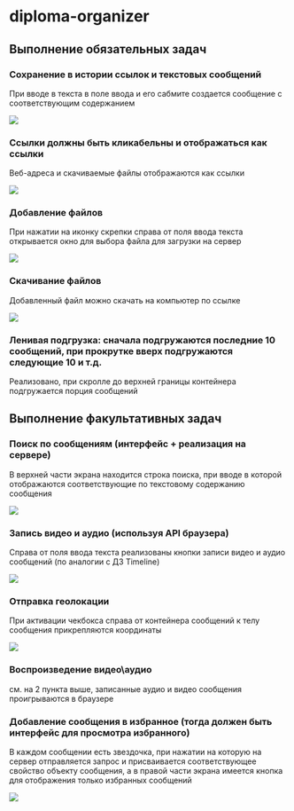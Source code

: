 # diploma-organizer

## Выполнение обязательных задач

### Сохранение в истории ссылок и текстовых сообщений

При вводе в текста в поле ввода и его сабмите создается сообщение с соответствующим содержанием

![](https://imgur.com/9qFUgxv.png)

### Ссылки должны быть кликабельны и отображаться как ссылки

Веб-адреса и скачиваемые файлы отображаются как ссылки

![](https://imgur.com/wpSYPnH.png)


### Добавление файлов

При нажатии на иконку скрепки справа от поля ввода текста открывается окно для выбора файла для загрузки на сервер

![](https://imgur.com/UEeU89I.png)

### Скачивание файлов

Добавленный файл можно скачать на компьютер по ссылке

![](https://imgur.com/IghF4GG.png)

### Ленивая подгрузка: сначала подгружаются последние 10 сообщений, при прокрутке вверх подгружаются следующие 10 и т.д.

Реализовано, при скролле до верхней границы контейнера подгружается порция сообщений

## Выполнение факультативных задач

### Поиск по сообщениям (интерфейс + реализация на сервере)

В верхней части экрана находится строка поиска, при вводе в которой отображаются соответствующие по текстовому содержанию сообщения

![](https://imgur.com/b3Gfi8X.png)

### Запись видео и аудио (используя API браузера)

Справа от поля ввода текста реализованы кнопки записи видео и аудио сообщений (по аналогии с ДЗ Timeline)

![](https://imgur.com/a/Pe64D3e.png)

### Отправка геолокации 

При активации чекбокса справа от контейнера сообщений к телу сообщения прикрепляются координаты

![](https://imgur.com/kSKI9ZL.png)

### Воспроизведение видео\аудио

см. на 2 пункта выше, записанные аудио и видео сообщения проигрываются в браузере

### Добавление сообщения в избранное (тогда должен быть интерфейс для просмотра избранного)

В каждом сообщении есть звездочка, при нажатии на которую на сервер отправляется запрос и присваивается соответствующее свойство объекту сообщения, а в правой части экрана имеется кнопка для отображения только избранных сообщений

![](https://imgur.com/q7qYhHj.png)
